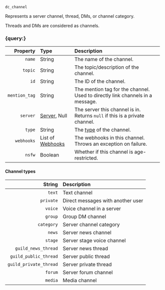 `dc_channel`

Represents a server channel, thread, DMs, or channel category.

Threads and DMs are considered as channels.


### {query:}

|      Property | Type                                   | Description                                                                    |
|--------------:|:---------------------------------------|:-------------------------------------------------------------------------------|
|        `name` | String                                 | The name of the channel.                                                       |
|       `topic` | String                                 | The topic/description of the channel.                                          |
|          `id` | String                                 | The ID of the channel.                                                         |
| `mention_tag` | String                                 | The mention tag for the channel. Used to directly link channels in a message.  |
|      `server` | [Server](/values/server.md), Null      | The server this channel is in.<br>Returns `null` if this is a private channel. |
|        `type` | String                                 | The [type](#channel-types) of the channel.                                     |
|    `webhooks` | List of [Webhooks](/values/webhook.md) | The webhooks in this channel.<br>Throws an exception on failure.               |
|        `nsfw` | Boolean                                | Whether if this channel is age-restricted.                                     |

#### Channel types

|                 String | Description                       |
|-----------------------:|:----------------------------------|
|                 `text` | Text channel                      |
|              `private` | Direct messages with another user |
|                `voice` | Voice channel in a server         |
|                `group` | Group DM channel                  |
|             `category` | Server channel category           |
|                 `news` | Server news channel               |
|                `stage` | Server stage voice channel        |
|    `guild_news_thread` | Server news thread                |
|  `guild_public_thread` | Server public thread              |
| `guild_private_thread` | Server private thread             |
|                `forum` | Server forum channel              |
|                `media` | Media channel                     |